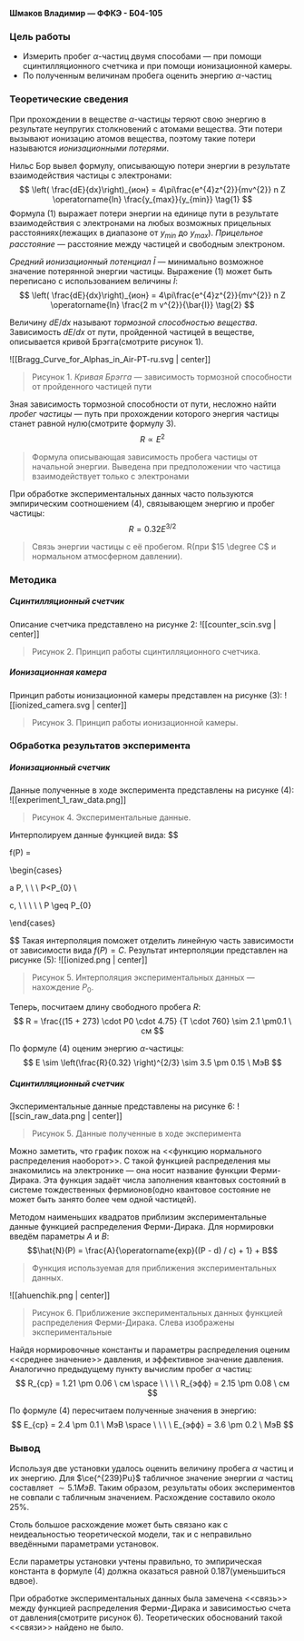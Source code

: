 **Шмаков Владимир — ФФКЭ - Б04-105**

### Цель работы

- Измерить пробег $\alpha$-частиц двумя способами — при помощи сцинтилляционного счетчика и при помощи ионизационной камеры.
- По полученным величинам пробега оценить энергию $\alpha$-частиц

### Теоретические сведения

При прохождении в веществе $\alpha$-частицы теряют свою энергию в результате неупругих столкновений с атомами вещества. Эти потери вызывают ионизацию атомов вещества, поэтому такие потери называются *ионизационными потерями*. 

Нильс Бор вывел формулу, описывающую потери энергии в результате взаимодействия частицы с электронами:
$$
\left( \frac{dE}{dx}\right)_{ион} = 4\pi\frac{e^{4}z^{2}}{mv^{2}} n Z \operatorname{ln} \frac{y_{max}}{y_{min}} \tag{1}
$$
Формула $(1)$ выражает потери энергии на единице пути в результате взаимодействия с электронами на любых возможных прицельных расстояниях(лежащих в диапазоне от $y_{min}$ до $y_{max}$). *Прицельное расстояние* — расстояние между частицей и свободным электроном.

*Средний ионизационный потенциал* $\bar{I}$ — минимально возможное значение потерянной энергии частицы. Выражение $(1)$ может быть переписано с использованием величины $\bar{I}$:
$$
\left( \frac{dE}{dx}\right)_{ион} = 4\pi\frac{e^{4}z^{2}}{mv^{2}} n Z \operatorname{ln} \frac{2 m v^{2}}{\bar{I}} \tag{2}
$$

Величину $dE / dx$ называют *тормозной способностью вещества*. Зависимость $dE / dx$ от пути, пройденной частицей в веществе, описывается кривой Брэгга(смотрите рисунок 1).

![[Bragg_Curve_for_Alphas_in_Air-PT-ru.svg | center]]
> Рисунок 1. *Кривая Брэгга* — зависимость тормозной способности от пройденного частицей пути 

Зная зависимость тормозной способности от пути, несложно найти *пробег частицы* — путь при прохождении которого энергия частицы станет равной нулю(смотрите формулу $3$).
$$
R \propto E^{2} \tag{3}
$$
> Формула описывающая зависимость пробега частицы от начальной энергии. Выведена при предположении что частица взаимодействует только с электронами

При обработке экспериментальных данных часто пользуются эмпирическим соотношением $(4)$, связывающем энергию и пробег частицы:
$$
R = 0.32 E^{3/2} \tag{4}
$$
> Связь энергии частицы с её пробегом. R(при $15 \degree C$ и нормальном атмосферном давлении).

### Методика

##### Сцинтилляционный счетчик

Описание счетчика представлено на рисунке $2$:
![[counter_scin.svg | center]]
> Рисунок 2. Принцип работы сцинтилляционного счетчика.

##### Ионизационная камера

Принцип работы ионизационной камеры представлен на рисунке $(3)$:
![[ionized_camera.svg | center]]
> Рисунок 3. Принцип работы ионизационной камеры.

### Обработка результатов эксперимента 

##### Ионизационный счетчик

Данные полученные в ходе эксперимента представлены на рисунке $(4)$:
![[experiment_1_raw_data.png]]
> Рисунок 4. Экспериментальные данные.

Интерполируем данные функцией вида:
$$

f(P) =

\begin{cases}

a P, \ \ \ P<P_{0} \\

c, \ \ \ \ \ P \geq P_{0}

\end{cases}

$$
Такая интерполяция поможет отделить линейную часть зависимости от зависимости вида $f(P) = C$. Результат интерполяции представлен на рисунке $(5)$:
![[ionized.png | center]]
> Рисунок 5. Интерполяция экспериментальных данных — нахождение $P_{0}$.

Теперь, посчитаем длину свободного пробега $R$:
$$
R = \frac{(15 + 273) \cdot P0 \cdot 4.75} {T \cdot 760} \sim 2.1 \pm0.1 \ см
$$

По формуле $(4)$ оценим энергию $\alpha$-частицы:
$$
E \sim \left(\frac{R}{0.32} \right)^{2/3} \sim 3.5 \pm 0.15 \ МэВ
$$
##### Сцинтилляционный счетчик

Экспериментальные данные представлены на рисунке 6:
![[scin_raw_data.png | center]]
> Рисунок 5. Данные полученные в ходе эксперимента

Можно заметить, что график похож на <<функцию нормального распределения наоборот>>. С такой функцией распределения мы знакомились на электронике — она носит название функции Ферми-Дирака. Эта функция задаёт числа заполнения квантовых состояний в системе тождественных фермионов(одно квантовое состояние не может быть занято более чем одной частицей). 

Методом наименьших квадратов приблизим экспериментальные данные функцией распределения Ферми-Дирака. Для нормировки введём параметры $A$ и $B$:
$$\hat{N}(P) = \frac{A}{\operatorname{exp}((P - d) / c) + 1} + B$$
> Функция используемая для приближения экспериментальных данных.

![[ahuenchik.png | center]]
> Рисунок 6. Приближение экспериментальных данных функцией распределения Ферми-Дирака. Слева изображены экспериментальные 

Найдя нормировочные константы и параметры распределения оценим <<среднее значение>> давления, и эффективное значение давления. Аналогично предыдущему пункту вычислим пробег $\alpha$ частиц:
$$
R_{ср} = 1.21 \pm 0.06 \ см \space \ \ \ \ R_{эфф} = 2.15 \pm 0.08 \ см
$$

По формуле $(4)$ пересчитаем полученные значения в энергию:
$$
E_{ср} = 2.4 \pm 0.1 \ МэВ \space \ \ \ \ E_{эфф} = 3.6 \pm 0.2 \ МэВ
$$

### Вывод

Используя две установки удалось оценить величину пробега $\alpha$ частиц и их энергию. Для $\ce{^{239}Pu}$ табличное значение энергии $\alpha$ частиц составляет $\sim 5.1 МэВ$. Таким образом, результаты обоих экспериментов не совпали с табличным значением. Расхождение составило около $25 \%$. 

Столь большое расхождение может быть связано как с неидеальностью теоретической модели, так и с неправильно введёнными параметрами установок.

Если параметры установки учтены правильно, то эмпирическая константа в формуле $(4)$ должна оказаться равной $0.187$(уменьшиться вдвое). 

При обработке экспериментальных данных была замечена <<связь>> между функцией распределения Ферми-Дирака и зависимостью счета от давления(смотрите рисунок 6). Теоретических обоснований такой <<связи>> найдено не было.